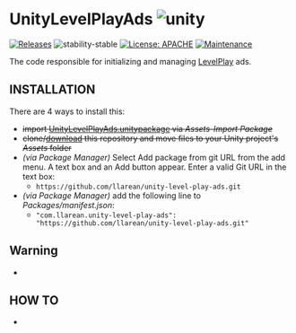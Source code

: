 # UnityLevelPlayAds ![unity](https://img.shields.io/badge/Unity-100000?style=for-the-badge&logo=unity&logoColor=white)

[![Releases](https://img.shields.io/github/v/release/llarean/unity-level-play-ads)](https://github.com/llarean/level-play-ads/releases)
![stability-stable](https://img.shields.io/badge/stability-unstable-yellow.svg)
[![License: APACHE](https://img.shields.io/badge/License-APACHE-yellow.svg)](https://opensource.org/license/apache-2-0)
[![Maintenance](https://img.shields.io/badge/Maintained%3F-yes-green.svg)](https://GitHub.com/Naereen/StrapDown.js/graphs/commit-activity)


The code responsible for initializing and managing [LevelPlay](https://developers.is.com/ironsource-mobile/unity/levelplay-starter-kit/) ads.

## INSTALLATION

There are 4 ways to install this:

- ~~import [UnityLevelPlayAds.unitypackage](https://github.com/llarean/unity-level-play-ads/releases) via *Assets-Import Package*~~
- ~~clone/[download](https://github.com/llarean/unity-level-play-ads/archive/master.zip) this repository and move files to your Unity project's *Assets* folder~~
- *(via Package Manager)* Select Add package from git URL from the add menu. A text box and an Add button appear. Enter a valid Git URL in the text box:
  - `https://github.com/llarean/unity-level-play-ads.git`
- *(via Package Manager)* add the following line to *Packages/manifest.json*:
  - `"com.llarean.unity-level-play-ads": "https://github.com/llarean/unity-level-play-ads.git"`

## Warning

- 

## HOW TO

-
